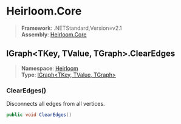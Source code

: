 # Heirloom.Core

> **Framework**: .NETStandard,Version=v2.1  
> **Assembly**: [Heirloom.Core][0]  

## IGraph\<TKey, TValue, TGraph>.ClearEdges

> **Namespace**: [Heirloom][0]  
> **Type**: [IGraph\<TKey, TValue, TGraph>][1]  

### ClearEdges()

Disconnects all edges from all vertices.

```cs
public void ClearEdges()
```

[0]: ../../../Heirloom.Core.md
[1]: ../IGraph[TKey,TValue,TGraph].md
